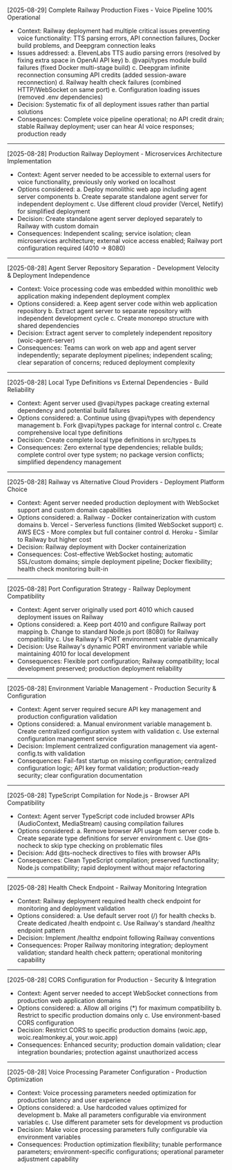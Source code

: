 [2025-08-29] Complete Railway Production Fixes - Voice Pipeline 100% Operational

- Context: Railway deployment had multiple critical issues preventing voice functionality: TTS parsing errors, API connection failures, Docker build problems, and Deepgram connection leaks
- Issues addressed:
  a. ElevenLabs TTS audio parsing errors (resolved by fixing extra space in OpenAI API key)
  b. @vapi/types module build failures (fixed Docker multi-stage build)
  c. Deepgram infinite reconnection consuming API credits (added session-aware reconnection)
  d. Railway health check failures (combined HTTP/WebSocket on same port)
  e. Configuration loading issues (removed .env dependencies)
- Decision: Systematic fix of all deployment issues rather than partial solutions
- Consequences: Complete voice pipeline operational; no API credit drain; stable Railway deployment; user can hear AI voice responses; production ready

---
[2025-08-28] Production Railway Deployment - Microservices Architecture Implementation

- Context: Agent server needed to be accessible to external users for voice functionality, previously only worked on localhost
- Options considered:
  a. Deploy monolithic web app including agent server components
  b. Create separate standalone agent server for independent deployment
  c. Use different cloud provider (Vercel, Netlify) for simplified deployment
- Decision: Create standalone agent server deployed separately to Railway with custom domain
- Consequences: Independent scaling; service isolation; clean microservices architecture; external voice access enabled; Railway port configuration required (4010 → 8080)

---
[2025-08-28] Agent Server Repository Separation - Development Velocity & Deployment Independence

- Context: Voice processing code was embedded within monolithic web application making independent deployment complex
- Options considered:
  a. Keep agent server code within web application repository
  b. Extract agent server to separate repository with independent development cycle
  c. Create monorepo structure with shared dependencies
- Decision: Extract agent server to completely independent repository (woic-agent-server)
- Consequences: Teams can work on web app and agent server independently; separate deployment pipelines; independent scaling; clear separation of concerns; reduced deployment complexity

---
[2025-08-28] Local Type Definitions vs External Dependencies - Build Reliability

- Context: Agent server used @vapi/types package creating external dependency and potential build failures
- Options considered:
  a. Continue using @vapi/types with dependency management
  b. Fork @vapi/types package for internal control
  c. Create comprehensive local type definitions
- Decision: Create complete local type definitions in src/types.ts
- Consequences: Zero external type dependencies; reliable builds; complete control over type system; no package version conflicts; simplified dependency management

---
[2025-08-28] Railway vs Alternative Cloud Providers - Deployment Platform Choice

- Context: Agent server needed production deployment with WebSocket support and custom domain capabilities
- Options considered:
  a. Railway - Docker containerization with custom domains
  b. Vercel - Serverless functions (limited WebSocket support)
  c. AWS ECS - More complex but full container control
  d. Heroku - Similar to Railway but higher cost
- Decision: Railway deployment with Docker containerization
- Consequences: Cost-effective WebSocket hosting; automatic SSL/custom domains; simple deployment pipeline; Docker flexibility; health check monitoring built-in

---
[2025-08-28] Port Configuration Strategy - Railway Deployment Compatibility

- Context: Agent server originally used port 4010 which caused deployment issues on Railway
- Options considered:
  a. Keep port 4010 and configure Railway port mapping
  b. Change to standard Node.js port (8080) for Railway compatibility
  c. Use Railway's PORT environment variable dynamically
- Decision: Use Railway's dynamic PORT environment variable while maintaining 4010 for local development
- Consequences: Flexible port configuration; Railway compatibility; local development preserved; production deployment reliability

---
[2025-08-28] Environment Variable Management - Production Security & Configuration

- Context: Agent server required secure API key management and production configuration validation
- Options considered:
  a. Manual environment variable management
  b. Create centralized configuration system with validation
  c. Use external configuration management service
- Decision: Implement centralized configuration management via agent-config.ts with validation
- Consequences: Fail-fast startup on missing configuration; centralized configuration logic; API key format validation; production-ready security; clear configuration documentation

---
[2025-08-28] TypeScript Compilation for Node.js - Browser API Compatibility

- Context: Agent server TypeScript code included browser APIs (AudioContext, MediaStream) causing compilation failures
- Options considered:
  a. Remove browser API usage from server code
  b. Create separate type definitions for server environment
  c. Use @ts-nocheck to skip type checking on problematic files
- Decision: Add @ts-nocheck directives to files with browser APIs
- Consequences: Clean TypeScript compilation; preserved functionality; Node.js compatibility; rapid deployment without major refactoring

---
[2025-08-28] Health Check Endpoint - Railway Monitoring Integration

- Context: Railway deployment required health check endpoint for monitoring and deployment validation
- Options considered:
  a. Use default server root (/) for health checks
  b. Create dedicated /health endpoint
  c. Use Railway's standard /healthz endpoint pattern
- Decision: Implement /healthz endpoint following Railway conventions
- Consequences: Proper Railway monitoring integration; deployment validation; standard health check pattern; operational monitoring capability

---
[2025-08-28] CORS Configuration for Production - Security & Integration

- Context: Agent server needed to accept WebSocket connections from production web application domains
- Options considered:
  a. Allow all origins (*) for maximum compatibility
  b. Restrict to specific production domains only
  c. Use environment-based CORS configuration
- Decision: Restrict CORS to specific production domains (woic.app, woic.realmonkey.ai, your.woic.app)
- Consequences: Enhanced security; production domain validation; clear integration boundaries; protection against unauthorized access

---
[2025-08-28] Voice Processing Parameter Configuration - Production Optimization

- Context: Voice processing parameters needed optimization for production latency and user experience
- Options considered:
  a. Use hardcoded values optimized for development
  b. Make all parameters configurable via environment variables
  c. Use different parameter sets for development vs production
- Decision: Make voice processing parameters fully configurable via environment variables
- Consequences: Production optimization flexibility; tunable performance parameters; environment-specific configurations; operational parameter adjustment capability